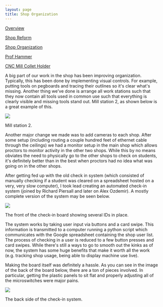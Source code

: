 ```yaml
---
layout: page
title: Shop Organization
---
```


[Overview](/projects/hmcmachineshop)

[Shop Reform](/projects/hmcmachineshop/shopreform)

[Shop Organization](/projects/hmcmachineshop/shoporganization)

[Prof Hammer](/projects/hmcmachineshop/profhammer)

[CNC Mill Collet Holder](/projects/hmcmachineshop/cncmillcolletholder)

A big part of our work in the shop has been improving organization. Typically, this has been done by implementing visual controls. For example, putting tools on pegboards and tracing their outlines so it's clear what's missing. Another thing we've done is arrange all work stations such that they now contain all tools used in common use such that everything is clearly visible and missing tools stand out. Mill station 2, as shown below is a great example of this. 

[![](https://docs.google.com/uc?id=0B0Jfms0twG8EaERsaS1mYzJmRmM&export=download)](https://docs.google.com/file/d/0B0Jfms0twG8EaERsaS1mYzJmRmM/edit?usp=drive_web)

Mill station 2. 

Another major change we made was to add cameras to each shop. After some setup (including routing a couple hundred feet of ethernet cable through the ceilings) we had a monitor setup in the main shop which allows proctors to monitor activity in the other two shops. While this by no means obviates the need to physically go to the other shops to check on students, it's definitely better than in the best when proctors had no idea what was going on in the other shops. 

After getting fed up with the old check in system (which consisted of manually checking if a student was cleared on a spreadsheet hosted on a very, very slow computer), I took lead creating an automated check-in system (joined by Richard Piersall and later on Alex Ozdemir). A mostly complete version of the system may be seen below. 

[![](https://docs.google.com/uc?id=0B0Jfms0twG8EWE5HYzJLRDFSZTA&export=download)](https://docs.google.com/file/d/0B0Jfms0twG8EWE5HYzJLRDFSZTA/edit?usp=drive_web)

The front of the check-in board showing several IDs in place. 

The system works by taking user input via buttons and a card swipe. This information is transmitted to a computer running a python script which communicates with the Google spreadsheet containing the shop user list. The process of checking in a user is reduced to a few button presses and card swipes. While there's still a ways to go to smooth out the kinks as of now, the system has some huge benefits that make it worth all the work (e.g. tracking shop usage, being able to display machine use live). 

Making the board itself was definitely a hassle. As you can see in the image of the back of the board below, there are a ton of pieces involved. In particular, getting the plastic panels to sit flat and properly adjusting all of the microswitches were major pains. 

[![](https://docs.google.com/uc?id=0B0Jfms0twG8ESG9Nc3JiT2lfclU&export=download)](https://docs.google.com/file/d/0B0Jfms0twG8ESG9Nc3JiT2lfclU/edit?usp=drive_web)

The back side of the check-in system. 
